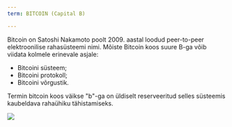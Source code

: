 ```yaml
---
term: BITCOIN (Capital B)

---
```

Bitcoin on Satoshi Nakamoto poolt 2009. aastal loodud peer-to-peer elektroonilise rahasüsteemi nimi. Mõiste Bitcoin koos suure B-ga võib viidata kolmele erinevale asjale:


- Bitcoini süsteem;
- Bitcoini protokoll;
- Bitcoini võrgustik.

Termin bitcoin koos väikse "b"-ga on üldiselt reserveeritud selles süsteemis kaubeldava rahaühiku tähistamiseks.

![](../../dictionnaire/assets/41.webp)